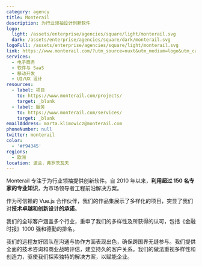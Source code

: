 ```yaml
---
category: agency
title: Monterail
description: 为行业领袖设计创新软件
logo:
  light: /assets/enterprise/agencies/square/light/monterail.svg
  dark: /assets/enterprise/agencies/square/dark/monterail.svg
logoFull: /assets/enterprise/agencies/square/light/monterail.svg
link: https://www.monterail.com/?utm_source=nuxt&utm_medium=logo&utm_campaign=nuxt
services:
  - 电子商务
  - 软件与 SaaS
  - 移动开发
  - UI/UX 设计
resources:
  - label: 项目
    to: https://www.monterail.com/projects/
    target: _blank
  - label: 服务
    to: https://www.monterail.com/services/
    target: _blank
emailAddress: marta.klimowicz@monterail.com
phoneNumber: null
twitter: monterail
color:
  - '#f94345'
regions:
  - 欧洲
location: 波兰，弗罗茨瓦夫
---
```


Monterail 专注于为行业领袖提供创新软件。自 2010 年以来，**利用超过 150 名专家的专业知识**，为市场领导者工程前沿解决方案。

作为可信赖的 Vue.js 合作伙伴，我们的作品集展示了多样化的项目，突显了我们对**技术卓越和创新设计的承诺**。

我们的全球客户涵盖多个行业，重申了我们的多样性及所获得的认可，包括《金融时报》1000 强和德勤的排名。

我们的远程友好团队在沟通与协作方面表现出色，确保跨国界无缝参与。我们提供全面的技术咨询和商业战略评估，建立持久的客户关系。我们的做法重视多样性和创造力，驱使我们探索独特的解决方案，以赋能企业。
